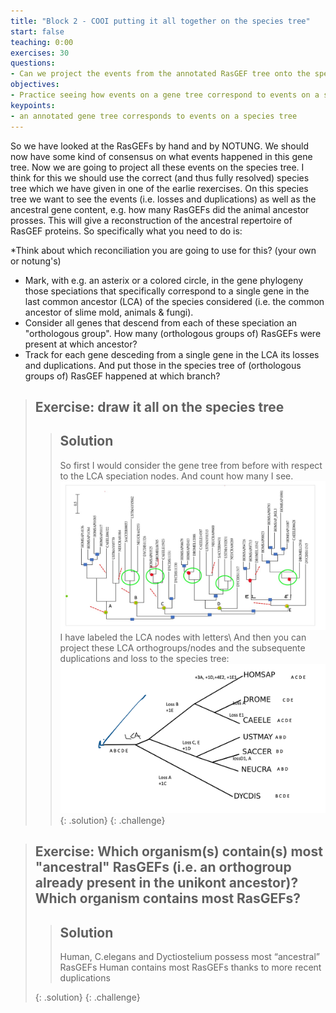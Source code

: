 ```yaml
---
title: "Block 2 - COOI putting it all together on the species tree"
start: false
teaching: 0:00
exercises: 30
questions:
- Can we project the events from the annotated RasGEF tree onto the species tree
objectives:
- Practice seeing how events on a gene tree correspond to events on a species tree 
keypoints:
- an annotated gene tree corresponds to events on a species tree
---
```


So we have looked at the RasGEFs by hand and by NOTUNG. We should now have some kind of consensus on what events happened in this gene tree. Now we are going to project all these events on the species tree. I think for this we should use the correct (and thus fully resolved) species tree which we have given in one of the earlie rexercises. On this species tree we want to see the  events (i.e. losses and duplications) as well as the ancestral gene content, e.g. how many RasGEFs did the animal ancestor prosses. This will give a reconstruction of the ancestral repertoire of RasGEF proteins. So specifically what you need to do is: 

*Think about which reconciliation you are going to use for this? (your own or notung's)
* Mark, with e.g. an asterix or a colored circle, in the gene phylogeny those speciations that specifically correspond to a single gene in the last common ancestor (LCA) of the species considered (i.e. the common ancestor of slime mold, animals & fungi).
* Consider all genes that descend from each of these speciation an "orthologous group". How many (orthologous groups of) RasGEFs were present at which ancestor?
* Track for each gene desceding from a single gene in the LCA its losses and duplications. And put those in the species tree of (orthologous groups of) RasGEF happened at which branch? 

> ## Exercise: draw it all on the species tree 
>
>> ## Solution
>> So first I would consider the gene tree from before with respect to the LCA speciation nodes. And count how many I see. \
>> ![Z](../fig/answer_rasgef_withOGs.jpg)\
>> I have labeled the LCA nodes with letters\ 
>> And then you can project these LCA orthogroups/nodes and the subsequente duplications and loss to the species  tree:
>> ![X](../fig/answer_genefam_on_species_tree.png)
> {: .solution}
{: .challenge}

> ## Exercise: Which organism(s) contain(s) most "ancestral" RasGEFs (i.e. an orthogroup already present in the unikont ancestor)? Which organism contains most RasGEFs?
>
>> ## Solution
>>
>> Human, C.elegans and Dyctiostelium possess most “ancestral” RasGEFs
>> Human contains most RasGEFs thanks to more recent duplications
>> 
> {: .solution}
{: .challenge}
